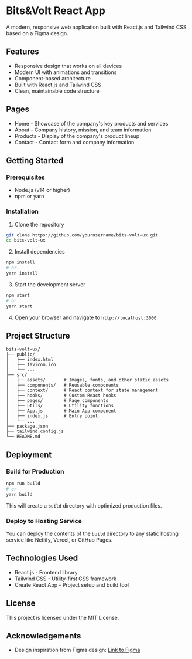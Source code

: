 # Bits&Volt React App

A modern, responsive web application built with React.js and Tailwind CSS based on a Figma design.

## Features

- Responsive design that works on all devices
- Modern UI with animations and transitions
- Component-based architecture
- Built with React.js and Tailwind CSS
- Clean, maintainable code structure

## Pages

- Home - Showcase of the company's key products and services
- About - Company history, mission, and team information
- Products - Display of the company's product lineup
- Contact - Contact form and company information

## Getting Started

### Prerequisites

- Node.js (v14 or higher)
- npm or yarn

### Installation

1. Clone the repository
```bash
git clone https://github.com/yourusername/bits-volt-ux.git
cd bits-volt-ux
```

2. Install dependencies
```bash
npm install
# or
yarn install
```

3. Start the development server
```bash
npm start
# or
yarn start
```

4. Open your browser and navigate to `http://localhost:3000`

## Project Structure

```
bits-volt-ux/
├── public/
│   ├── index.html
│   ├── favicon.ico
│   └── ...
├── src/
│   ├── assets/       # Images, fonts, and other static assets
│   ├── components/   # Reusable components
│   ├── context/      # React context for state management
│   ├── hooks/        # Custom React hooks
│   ├── pages/        # Page components
│   ├── utils/        # Utility functions
│   ├── App.js        # Main App component
│   ├── index.js      # Entry point
│   └── ...
├── package.json
├── tailwind.config.js
└── README.md
```

## Deployment

### Build for Production

```bash
npm run build
# or
yarn build
```

This will create a `build` directory with optimized production files.

### Deploy to Hosting Service

You can deploy the contents of the `build` directory to any static hosting service like Netlify, Vercel, or GitHub Pages.

## Technologies Used

- React.js - Frontend library
- Tailwind CSS - Utility-first CSS framework
- Create React App - Project setup and build tool

## License

This project is licensed under the MIT License.

## Acknowledgements

- Design inspiration from Figma design: [Link to Figma](https://www.figma.com/design/YtLK5wRrg8BPtfwn9Uuqzq/Untitled?node-id=2-1612&t=83sooeaQGWNhmqr4-1)
